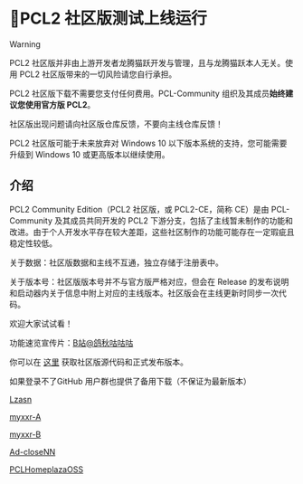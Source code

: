 
# 📢PCL2 社区版测试上线运行 

> [!WARNING]  
> PCL2 社区版并非由上游开发者龙腾猫跃开发与管理，且与龙腾猫跃本人无关。使用 PCL2 社区版带来的一切风险请您自行承担。  
>  
> PCL2 社区版下载不需要您支付任何费用。PCL-Community 组织及其成员**始终建议您使用官方版 PCL2**。  
>  
> 社区版出现问题请向社区版仓库反馈，不要向主线仓库反馈！
> 
> PCL2 社区版可能于未来放弃对 Windows 10 以下版本系统的支持，您可能需要升级到 Windows 10 或更高版本以继续使用。

## 介绍

PCL2 Community Edition（PCL2 社区版，或 PCL2-CE，简称 CE）是由 PCL-Community 及其成员共同开发的 PCL2 下游分支，包括了主线暂未制作的功能和改进。由于个人开发水平存在较大差距，这些社区制作的功能可能存在一定瑕疵且稳定性较低。

关于数据：社区版数据和主线不互通，独立存储于注册表中。

关于版本号：社区版版本号并不与官方版严格对应，但会在 Release 的发布说明和启动器内关于信息中附上对应的主线版本。社区版会在主线更新时同步一次代码。

欢迎大家试试看！

功能速览宣传片：[B站@鸽秋咕咕咕](https://www.bilibili.com/video/BV1w5wheQEAy) 

你可以在 [这里](https://github.com/PCL-Community/PCL2-CE) 获取社区版源代码和正式发布版本。

如果登录不了GitHub 用户群也提供了备用下载（不保证为最新版本）

[Lzasn](https://lzasn.xyz:521/Software/Windows/PCL2-CE)

[myxxr-A](http://swanet.cn:5244/PCL2-CE)

[myxxr-B](http://106.14.45.80:5244/PCL2-CE)

[Ad-closeNN](https://ghproxy.cn/https://github.com/PCL-Community/PCL2-CE/releases/latest/download/PCL2_CE.exe)

[PCLHomeplazaOSS](https://pclhomeplazaoss.lingyunawa.top:26993/Homepages/CESAVE)



